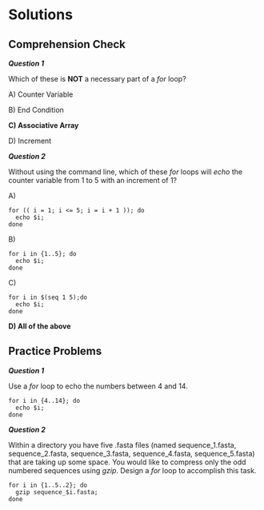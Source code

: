 # Solutions

## Comprehension Check

***Question 1***

Which of these is **NOT** a necessary part of a *for* loop?

A) Counter Variable

B) End Condition

**C) Associative Array**

D) Increment

***Question 2***

Without using the command line, which of these *for* loops will *echo* the counter variable from 1 to 5 with an increment of 1?

A)

```
for (( i = 1; i <= 5; i = i + 1 )); do
  echo $i;
done
```

B) 
```
for i in {1..5}; do 
  echo $i; 
done
```

C)
```
for i in $(seq 1 5);do 
  echo $i; 
done
```

**D) All of the above**


## Practice Problems

***Question 1***

Use a *for* loop to echo the numbers between 4 and 14.

```
for i in {4..14}; do 
  echo $i; 
done
```


***Question 2***

Within a directory you have five .fasta files (named sequence_1.fasta, sequence_2.fasta, sequence_3.fasta, sequence_4.fasta, sequence_5.fasta) that are taking up some space. You would like to compress only the odd numbered sequences using *gzip*. Design a *for* loop to accomplish this task.

```
for i in {1..5..2}; do 
  gzip sequence_$i.fasta; 
done
```
